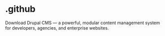# .github
Download Drupal CMS — a powerful, modular content management system for developers, agencies, and enterprise websites.
